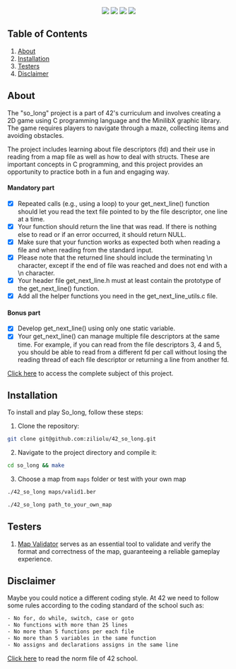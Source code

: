 <p align="center">
  <img src="https://img.shields.io/github/languages/top/ziliolu/42_get_next_line?color=#FFFFFF&style=flat-square" />
  <img src="https://img.shields.io/badge/score-125%20%2F%20100-success?color=#FFFFFF&style=flat-square" />
  <img src="https://img.shields.io/badge/status-finished-success?color=#FFFFFF&style=flat-square" />
  <img src="https://img.shields.io/github/last-commit/ziliolu/42_get_next_line?color=#FFFFFF&style=flat-square" />
</p>

## Table of Contents

1. [About](#about)
2. [Installation](#installation)
4. [Testers](#testers)
5. [Disclaimer](#disclaimer)

## About

The "so_long" project is a part of 42's curriculum and involves creating a 2D game using C programming language and the MinilibX graphic library. The game requires players to navigate through a maze, collecting items and avoiding obstacles.

The project includes learning about file descriptors (fd) and their use in reading from a map file as well as how to deal with structs. These are important concepts in C programming, and this project provides an opportunity to practice both in a fun and engaging way.

#### Mandatory part 

- [X] Repeated calls (e.g., using a loop) to your get_next_line() function should let
you read the text file pointed to by the file descriptor, one line at a time.
- [X] Your function should return the line that was read. If there is nothing else to read or if an error occurred, it should return NULL.
- [X] Make sure that your function works as expected both when reading a file and when reading from the standard input.
- [X] Please note that the returned line should include the terminating \n character, except if the end of file was reached and does not end with a \n character.
- [X] Your header file get_next_line.h must at least contain the prototype of the get_next_line() function.
- [X] Add all the helper functions you need in the get_next_line_utils.c file.

#### Bonus part
- [X] Develop get_next_line() using only one static variable.
- [X] Your get_next_line() can manage multiple file descriptors at the same time. For example, if you can read from the file descriptors 3, 4 and 5, you should be able to read from a different fd per call without losing the reading thread of each file descriptor or returning a line from another fd.

[Click here](https://github.com/ziliolu/42_so_long/blob/main/so_long_subject.pdf) to access the complete subject of this project.

## Installation

To install and play So_long, follow these steps:

1. Clone the repository:
  ```bash
  git clone git@github.com:ziliolu/42_so_long.git
  ```
2. Navigate to the project directory and compile it:
  ```bash
  cd so_long && make
  ```
3. Choose a map from `maps` folder or test with your own map
  ```bash
  ./42_so_long maps/valid1.ber
  ```
  ```bash
  ./42_so_long path_to_your_own_map
  ```

## Testers 

1. [Map Validator](https://github.com/Nuno-Jesus/so_long_map_validator) serves as an essential tool to validate and verify the format and correctness of the map, guaranteeing a reliable gameplay experience.
   
## Disclaimer 

Maybe you could notice a different coding style.
At 42 we need to follow some rules according to the coding standard of the school such as:

```bash
- No for, do while, switch, case or goto 
- No functions with more than 25 lines 
- No more than 5 functions per each file
- No more than 5 variables in the same function
- No assigns and declarations assigns in the same line
```
[Click here](https://github.com/MagicHatJo/-42-Norm/blob/master/norme.en.pdf) to read the norm file of 42 school. 
